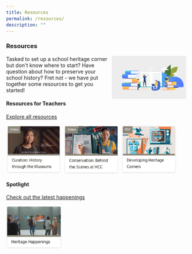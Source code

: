```yaml
---
title: Resources
permalink: /resources/
description: ""
---
```

### **Resources**
<img src="/images/resources1.jpg" style="width:40%;margin-right:15px;" align = "right">
Tasked to set up a school heritage corner but don't know where to start? Have question about how to preserve your school history? Fret not - we have put together some resources to get you started!

#### **Resources for Teachers**
[Explore all resources](https://staging.d1yxymztqoj7qn.amplifyapp.com/resources/heritage-resources/)

<p><a href="https://www.youtube.com/watch?v=zuB1Pj0g17w&list=PLE2_iMKVKlHteIeCSBoImXJv5VuWqhnEb">  
<img src="/images/resources3.jpg" style="width:30%;margin-right:5px;" align = "left"> 
	
<p><a href="https://www.youtube.com/watch?v=4Zf_MpZhFrU&feature=youtu.be">  
<img src="/images/resources4.jpg" style="width:30%;margin-right:5px;" align = "left">	
</a></p>
	
<p><a href="https://staging.d1yxymztqoj7qn.amplifyapp.com/files/developing%20heritage%20corner.pdf"> 
<img src="/images/resources2.jpg" style="width:30%;margin-right:5px;" align = "left">  
</a></p>	
	
<br clear="left">	

#### **Spotlight**
[Check out the latest happenings](https://staging.d1yxymztqoj7qn.amplifyapp.com/resources/heritage-spotlights/)	
	
<p><a href="https://staging.d1yxymztqoj7qn.amplifyapp.com/resources/heritage-spotlights/">  
<img src="/images/resources5.jpg" style="width:30%;margin-right:5px;" align = "left">	
</a></p>
	
<br clear="left">		
  	
	
